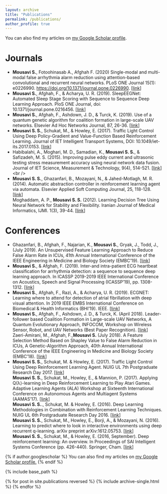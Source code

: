```yaml
---
layout: archive
title: "Publications"
permalink: /publications/
author_profile: true
---
```


You can also find my articles on [my Google Scholar profile](https://scholar.google.com/citations?user=f1So9sUAAAAJ&hl=en&oi=ao).

Journals
==========
* **Mousavi S.**, Fotoohinasab A., Afghah F. (2020) Single-modal and multi-modal false arrhythmia alarm
reduction using attention-based convolutional and recurrent neural networks. PLoS ONE Journal 15(1):
e0226990. https://doi.org/10.1371/journal.pone.0226990. [[link](https://journals.plos.org/plosone/article?id=10.1371/journal.pone.0226990)] <br />
* **Mousavi S.**, Afghah, F., & Acharya, U. R. (2019). SleepEEGNet: Automated Sleep Stage Scoring with
Sequence to Sequence Deep Learning Approach. PloS ONE Journal, doi: 10.1371/journal.pone.0216456. [[link](https://journals.plos.org/plosone/article?id=10.1371/journal.pone.0216456)] <br />
* **Mousavi S.**, Afghah, F., Ashdown, J. D., & Turck, K. (2019). Use of a quantum genetic algorithm for
coalition formation in large-scale UAV networks. Elsevier Ad Hoc Networks Journal, 87, 26-36. [[link](https://www.sciencedirect.com/science/article/abs/pii/S1570870518303044)]<br />
* **Mousavi S. S.**, Schukat, M., & Howley, E. (2017). Traffic Light Control Using Deep Policy-Gradient and
Value-Function Based Reinforcement Learning. Journal of IET Intelligent Transport Systems, DOI:
10.1049/iet-its.2017.0153. [[link](https://ieeexplore.ieee.org/document/8061182)] <br />
* Habibalahi, A., Moghari, M. D., Samadian, K., **Mousavi S. S.**, & Safizadeh, M. S. (2015). Improving
pulse eddy current and ultrasonic testing stress measurement accuracy using neural network data fusion.
Journal of IET Science, Measurement & Technology, 9(4), 514-521. [[link](https://ieeexplore.ieee.org/document/7138680?reload=true&arnumber=7138680&filter%3DAND(p_IS_Number:7138671)=)]<br />
* **Mousavi S. S.**, Ghazanfari, B., Mozayani, N., & Jahed-Motlagh, M. R. (2014). Automatic abstraction
controller in reinforcement learning agent via automata. Elsevier Applied Soft Computing Journal,
25, 118-128. [[link](https://www.sciencedirect.com/science/article/abs/pii/S1568494614004475)]<br />
Moghaddam, A. P., **Mousavi S. S.** (2012). Learning Decision Tree Using Neural Network for Stability
and Flexibility. Iranian Journal of Medical Informatics, IJMI. 1(3), 39-44. [[link](http://ijmi.ir/index.php/IJMI/article/view/25)]

Conferences 
==========
* Ghazanfari, B., Afghah, F., Najarian, K., **Mousavi S.**, Gryak, J., Todd, J., (July 2019). An Unsupervised
Feature Learning Approach to Reduce False Alarm Rate in ICUs, 41th Annual International Conference of
the IEEE Engineering in Medicine and Biology Society (EMBC’19). [[link](https://ieeexplore.ieee.org/abstract/document/8857034?casa_token=XK_H3MGftsUAAAAA:HS7Z4crGI1XisLx4JX233DUzyoL4du6O2fbA2hsvt7IRa7goiVk7H3cY8s7erG51ib5zdqV3lrs)] <br />
* **Mousavi S.**, & Afghah, F. (2019). Inter-and intra-patient ECG heartbeat classification for arrhythmia
detection: a sequence to sequence deep learning approach. In ICASSP 2019-2019 IEEE International
Conference on Acoustics, Speech and Signal Processing (ICASSP’19), pp. 1308-1312. [[link](https://ieeexplore.ieee.org/document/8683140)]<br />
* **Mousavi S.**, Afghah, F., Razi, A., & Acharya, U. R. (2019). ECGNET: Learning where to attend for
detection of atrial fibrillation with deep visual attention. In 2019 IEEE EMBS International Conference on
Biomedical & Health Informatics (BHI’19). IEEE. [[link](https://ieeexplore.ieee.org/document/8834637)] <br />
* **Mousavi S.**, Afghah, F., Ashdown, J. D., & Turck, K. (April 2018). Leader-follower based Coalition
Formation in Large-scale UAV Networks, A Quantum Evolutionary Approach, INFOCOM, Workshop on
Wireless Sensor, Robot, and UAV Networks (Best Paper Recognition). [[link](https://ieeexplore.ieee.org/document/8406915)] <br />
Zaeri-Amirani, M., Afghah, F.,**Mousavi S.** (July 2018). A Feature Selection Method Based on Shapley
Value to False Alarm Reduction in ICUs, A Genetic-Algorithm Approach, 40th Annual International
Conference of the IEEE Engineering in Medicine and Biology Society (EMBC’18). [[link](https://ieeexplore.ieee.org/document/8512266)] <br />
* **Mousavi S. S.**, Schukat, M. & Howley, E. (2017). Traffic Light Control Using Deep Reinforcement
Learning Agent. NUIG UL 7th Postgraduate Research Day 2017. [[link](https://www.researchgate.net/profile/Sajad_Mousavi6/publication/332220597_Traffic_Light_Control_Using_Deep_Reinforcement_Learning_Agent/links/5ca6ca5c92851c64bd50bd45/Traffic-Light-Control-Using-Deep-Reinforcement-Learning-Agent.pdf)] <br />
**Mousavi S. S.**, Schukat, M., Howley, E., & Mannion, P. (2017). Applying Q(λ)-learning in Deep
Reinforcement Learning to Play Atari Games. Adaptive Learning Agents (ALA) Workshop at Sixteenth
International Conference on Autonomous Agents and Multiagent Systems (AAMAS’17). [[link](http://ala2017.it.nuigalway.ie/papers/ALA2017_Mousavi.pdf)] <br />
**Mousavi S. S.**., Schukat, M. & Howley, E. (2016). Deep Learning Methodologies in Combination with
Reinforcement Learning Techniques. NUIG UL 6th Postgraduate Research Day 2016. [[link](https://www.researchgate.net/profile/Sajad_Mousavi6/publication/332220750_Deep_Learning_Methodologies_in_Combination_with_Reinforcement_Learning_Techniques/links/5ca6c8fc92851c64bd50bd17/Deep-Learning-Methodologies-in-Combination-with-Reinforcement-Learning-Techniques.pdf)]<br />
**Mousavi S. S.**, Schukat, M., Howley, E., Borji, A., & Mozayani, N. (2016). Learning to predict where to
look in interactive environments using deep recurrent q-learning. arXiv preprint arXiv:1612.05753. [[link](https://arxiv.org/pdf/1612.05753.pdf)] <br />
**Mousavi S. S.**, Schukat, M., & Howley, E. (2016, September). Deep reinforcement learning: An
overview. In Proceedings of SAI Intelligent Systems Conference (pp. 426-440). Springer, Cham. [[link](https://arxiv.org/pdf/1806.08894.pdf)] <br />


{% if author.googlescholar %}
  You can also find my articles on <u><a href="{{author.googlescholar}}">my Google Scholar profile</a>.</u>
{% endif %}

{% include base_path %}

{% for post in site.publications reversed %}
  {% include archive-single.html %}
{% endfor %}
